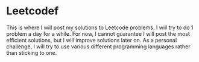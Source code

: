 # Leetcodef
This is where I will post my solutions to Leetcode problems. I will try to do 1 problem a day for a while. For now, I cannot guarantee I will post the most efficient solutions, but I will improve solutions later on. As a personal challenge, I will try to use various different programming languages rather than sticking to one.
